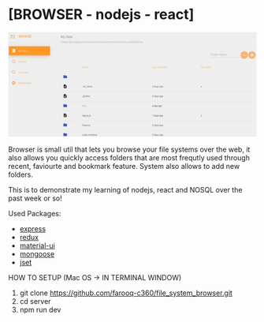 # [BROWSER - nodejs - react]

![Product Gif](/assets/product.png)

Browser is small util that lets you browse your file systems over the web, it also allows you quickly access folders that
are most frequtly used through recent, faviourte and bookmark feature. System also allows to add new folders.

This is to demonstrate my learning of nodejs, react and NOSQL over the past week or so!


Used Packages:
+ [express](https://www.npmjs.com/package/express)
+ [redux](npmjs.com/package/redux)
+ [material-ui](https://www.creative-tim.com/product/material-dashboard)
+ [mongoose](https://www.npmjs.com/package/mongoose)
+ [jset](https://www.npmjs.com/package/jest)

HOW TO SETUP (Mac OS -> IN TERMINAL WINDOW)
1. git clone https://github.com/farooq-c360/file_system_browser.git
2. cd server
3. npm run dev